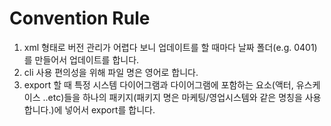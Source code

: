# Convention Rule

1. xml 형태로 버전 관리가 어렵다 보니 업데이트를 할 때마다 날짜 폴더(e.g. 0401)를 만들어서 업데이트를 합니다.
2. cli 사용 편의성을 위해 파일 명은 영어로 합니다.
3. export 할 때 특정 시스템 다이어그램과 다이어그램에 포함하는 요소(액터, 유스케이스 ..etc)들을 하나의 패키지(패키지 명은 마케팅/영업시스템와 같은 명칭을 사용합니다.)에 넣어서 export를 합니다.
